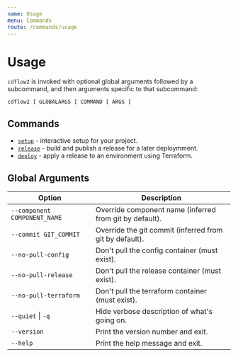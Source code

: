 ```yaml
---
name: Usage
menu: Commands
route: /commands/usage
---
```


# Usage

`cdflow2` is invoked with optional global arguments followed by a subcommand,
and then arguments specific to that subcommand:

```
cdflow2 [ GLOBALARGS ] COMMAND [ ARGS ]
```

## Commands

* [`setup`](setup) - interactive setup for your project.
* [`release`](release) - build and publish a release for a later deploymment.
* [`deploy`](deploy) - apply a release to an environment using Terraform.

## Global Arguments

| Option | Description |
| --- | --- |
| `--component COMPONENT_NAME` | Override component name (inferred from git by default). |
| `--commit GIT_COMMIT` | Override the git commit (inferred from git by default). |
| `--no-pull-config` | Don't pull the config container (must exist). |
| `--no-pull-release` | Don't pull the release container (must exist). |
| `--no-pull-terraform` | Don't pull the terraform container (must exist). |
| `--quiet` \| `-q` | Hide verbose description of what's going on. |
| `--version` | Print the version number and exit. |
| `--help` | Print the help message and exit. |
